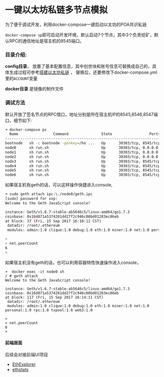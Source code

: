 # 一键以太坊私链多节点模拟

为了便于调试开发，利用docker-compose一键启动以太坊的POA共识私链


``docker-compose up``即可启动开发环境，默认启动7个节点，其中3个负责挖矿，默认RPC的通信地址是宿主机的8545端口。


### 目录介绍:

**config目录**， 放置了基本配置信息，其中创世块和账号信息可替换成自己的，具体生成过程可参考[搭建以太坊私链](https://github.com/xiaoping378/blog/blob/master/posts/%E4%BB%A5%E5%A4%AA%E5%9D%8A-%E7%A7%81%E6%9C%89%E9%93%BE%E6%90%AD%E5%BB%BA%E5%88%9D%E6%AD%A5%E5%AE%9E%E8%B7%B5.md) ， 替换后，还要修改下docker-compose.yml里的`ACCOUNT`变量


**docker目录** 是镜像的制作文件

### 调试方法

默认开放了签名节点的RPC借口，地址分别是所在宿主机IP的8545,8546,8547端口，细节如下:
```bash
➜ docker-compose ps                                 
  Name                Command               State                 Ports               
-------------------------------------------------------------------------------------
bootnode   sh -c bootnode -genkey=/ho ...   Up      30303/tcp, 8545/tcp               
node0      sh run.sh                        Up      30303/tcp, 0.0.0.0:8545->8545/tcp 
node1      sh run.sh                        Up      30303/tcp, 0.0.0.0:8546->8545/tcp 
node2      sh run.sh                        Up      30303/tcp, 0.0.0.0:8547->8545/tcp 
node3      sh run.sh                        Up      30303/tcp, 8545/tcp               
node4      sh run.sh                        Up      30303/tcp, 8545/tcp               
node5      sh run.sh                        Up      30303/tcp, 8545/tcp               
node6      sh run.sh                        Up      30303/tcp, 8545/tcp 
```

如果宿主机有geth的话，可以这样操作快捷进入console,
```bash
➜ sudo geth attach ipc:\./node0/geth.ipc
[sudo] password for xxp: 
Welcome to the Geth JavaScript console!

instance: Geth/v1.6.7-stable-ab5646c5/linux-amd64/go1.7.3
coinbase: 0x16d071a5374281dd27f2c946c08bd01283ec86eb
at block: 37 (Fri, 15 Sep 2017 16:10:11 CST)
 datadir: /root/.ethereum
 modules: admin:1.0 clique:1.0 debug:1.0 eth:1.0 miner:1.0 net:1.0 personal:1.0 rpc:1.0 txpool:1.0 web3:1.0

> 
> net.peerCount
6
>
```

如果宿主机没有geth的话，也可以利用容器特性快速操作进入console，
```
➜  docker exec -it node0 sh
/ # geth attach
Welcome to the Geth JavaScript console!

instance: Geth/v1.6.7-stable-ab5646c5/linux-amd64/go1.7.3
coinbase: 0x16d071a5374281dd27f2c946c08bd01283ec86eb
at block: 117 (Fri, 15 Sep 2017 16:14:11 CST)
 datadir: /root/.ethereum
 modules: admin:1.0 clique:1.0 debug:1.0 eth:1.0 miner:1.0 net:1.0 personal:1.0 rpc:1.0 txpool:1.0 web3:1.0

> 
> net.peerCount
6
>
```

#### 前端层面

后续会对接前端UI项目
* [EthExplorer](https://github.com/AiEthLink/EthExplorer)
* [ethstats](https://github.com/cubedro/eth-netstats)
